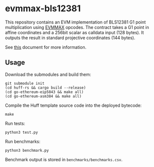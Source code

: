 # evmmax-bls12381

This repository contains an EVM implementation of BLS12381 G1 point multiplication using [EVMMAX](https://github.com/ethereum/EIPs/pull/5843) opcodes.  The contract takes a G1 point in affine coordinates and a 256bit scalar as calldata input (128 bytes).  It outputs the result in standard projective coordinates (144 bytes).

See [this](https://hackmd.io/pz5if-NJRQm8WWyyZd050A) document for more information.

## Usage

Download the submodules and build them:
```
git submodule init
(cd huff-rs && cargo build --release)
(cd go-ethereum-eip5843 && make all)
(cd go-ethereum-asm384 && make all)
```

Compile the Huff template source code into the deployed bytecode:
```
make
```

Run tests:
```
python3 test.py
```

Run benchmarks:
```
python3 benchmark.py
```

Benchmark output is stored in `benchmarks/benchmarks.csv`.
